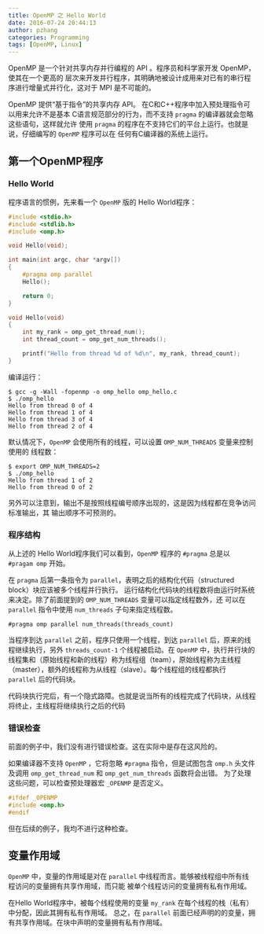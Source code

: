 ```yaml
---
title: OpenMP 之 Hello World
date: 2016-07-24 20:44:13
author: pzhang
categories: Programming
tags: [OpenMP, Linux]
---
```


OpenMP 是一个针对共享内存并行编程的 API 。程序员和科学家开发 OpenMP， 使其在一个更高的
层次来开发并行程序，其明确地被设计成用来对已有的串行程序进行增量式并行化，这对于 MPI 是不可能的。

OpenMP 提供“基于指令”的共享内存 API。 在C和C++程序中加入预处理指令可以用来允许不是基本
C语言规范部分的行为，而不支持 `pragma` 的编译器就会忽略这些语句，这样就允许
使用 `pragma` 的程序在不支持它们的平台上运行。也就是说，仔细编写的 `OpenMP` 程序可以在
任何有C编译器的系统上运行。

<!--more-->

## 第一个OpenMP程序

### Hello World

程序语言的惯例，先来看一个 `OpenMP` 版的 Hello World程序：

``` C
#include <stdio.h>
#include <stdlib.h>
#include <omp.h>

void Hello(void);

int main(int argc, char *argv[])
{
    #pragma omp parallel
    Hello();

    return 0;
}

void Hello(void)
{
    int my_rank = omp_get_thread_num();
    int thread_count = omp_get_num_threads();

    printf("Hello from thread %d of %d\n", my_rank, thread_count);
}
```

编译运行：

    $ gcc -g -Wall -fopenmp -o omp_hello omp_hello.c
    $ ./omp_hello
    Hello from thread 0 of 4
    Hello from thread 1 of 4
    Hello from thread 3 of 4
    Hello from thread 2 of 4

默认情况下，`OpenMP` 会使用所有的线程，可以设置 `OMP_NUM_THREADS` 变量来控制使用的
线程数：

    $ export OMP_NUM_THREADS=2
    $ ./omp_hello
    Hello from thread 1 of 2
    Hello from thread 0 of 2

另外可以注意到，输出不是按照线程编号顺序出现的，这是因为线程都在竞争访问标准输出，其
输出顺序不可预测的。

### 程序结构

从上述的 Hello World程序我们可以看到，`OpenMP` 程序的 `#pragma` 总是以 `#pragam omp` 开始。

在 `pragma` 后第一条指令为 `parallel`，表明之后的结构化代码（structured block）块应该被多个线程并行执行。
运行结构化代码块的线程数将由运行时系统来决定。除了前面提到的 `OMP_NUM_THREADS` 变量可以指定线程数外，还
可以在 `parallel` 指令中使用 `num_threads` 子句来指定线程数。

    #pragma omp parallel num_threads(threads_count)

当程序到达 `parallel` 之前，程序只使用一个线程，到达 `parallel` 后，原来的线程继续执行，另外 `threads_count-1`
个线程被启动。在 `OpenMP` 中，执行并行块的线程集和（原始线程和新的线程）称为线程组（team），原始线程称为主线程
（master），额外的线程称为从线程（slave）。每个线程组的线程都执行 `parallel` 后的代码块。

代码块执行完后，有一个隐式路障。也就是说当所有的线程完成了代码块，从线程将终止，主线程将继续执行之后的代码

### 错误检查

前面的例子中，我们没有进行错误检查。这在实际中是存在这风险的。

如果编译器不支持 `OpenMP` ，它将忽略 `#pragma` 指令，但是试图包含 `omp.h` 头文件及调用 `omp_get_thread_num`
和 `omp_get_num_threads` 函数将会出错。 为了处理这些问题，可以检查预处理器宏 `_OPENMP` 是否定义。

``` C
#ifdef _OPENMP
#include <omp.h>
#endif
```
但在后续的例子，我均不进行这种检查。


## 变量作用域

`OpenMP` 中，变量的作用域是对在 `parallel` 中线程而言。能够被线程组中所有线程访问的变量拥有共享作用域，而只能
被单个线程访问的变量拥有私有作用域。

在Hello World程序中，被每个线程使用的变量 `my_rank` 在每个线程的栈（私有）中分配，因此其拥有私有作用域。
总之，在 `parallel` 前面已经声明的的变量，拥有共享作用域。在块中声明的变量拥有私有作用域。
